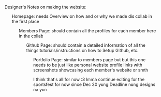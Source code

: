 Designer's Notes on making the website:
    <ul>Homepage: needs Overview on how and or why we made dis collab in the first place
    <ul>Members Page: should contain all the profiles for each member here in the collab
    <ul>Github Page: should contain a detailed information of all the things tutorials/instructions on how to Setup Github, etc. 
    <ul>Portfolio Page: similar to members page but but this one needs to be just like personal website profile links with screenshots showcasing each member's website or smth

I think that's all for now :3 
Imma continue editing for the sportsfest for now since Dec 30 yung Deadline nung designs na yun

